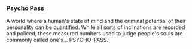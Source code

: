 ### Psycho Pass 
A world where a human's state of mind and the criminal potential of their personality can be quantified. While all sorts of inclinations are recorded and policed, these measured numbers used to judge people's souls are commonly called one's... PSYCHO-PASS.



